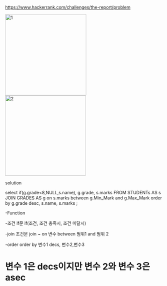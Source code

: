 https://www.hackerrank.com/challenges/the-report/problem

<img width="259" alt="1" src="https://user-images.githubusercontent.com/78076248/115391155-6f2e0d00-a1df-11eb-9969-e8fea550df3c.PNG">

<img width="257" alt="2" src="https://user-images.githubusercontent.com/78076248/115391165-71906700-a1df-11eb-9013-36bf93713153.PNG">

solution

select if(g.grade<8,NULL,s.name), g.grade,  s.marks
FROM STUDENTs AS s
JOIN GRADES AS g
on s.marks between g.Min_Mark and g.Max_Mark
order by g.grade desc, s.name, s.marks
;

-Function

-조건 if문
if(조건, 조건 충족시, 조건 미달시)

-join 조건문
join ~ on 변수 between 범위1 and 범위 2

-order
order by 변수1 decs, 변수2,변수3
# 변수 1은 decs이지만 변수 2와 변수 3은 asec
